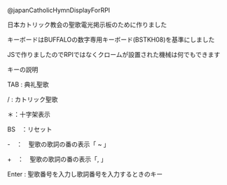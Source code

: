 @japanCatholicHymnDisplayForRPI

日本カトリック教会の聖歌電光掲示板のために作りました

キーボードはBUFFALOの数字専用キーボード(BSTKH08)を基準にしました

JSで作りましたのでRPIではなくクロームが設置された機械は何でもできます

キーの説明

TAB : 典礼聖歌

/ : カトリック聖歌

＊：十字架表示

BS　：リセット

-　：　聖歌の歌詞の番の表示「 ~ 」

+　：　聖歌の歌詞の番の表示「, 」

Enter : 聖歌番号を入力し歌詞番号を入力するときのキー